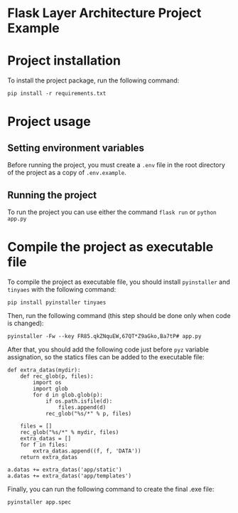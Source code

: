 # Flask Layer Architecture Project Example

# Project installation
To install the project package, run the following command:

    pip install -r requirements.txt


# Project usage
## Setting environment variables
Before running the project, you must create a ```.env``` file in the root directory of the project as a copy of ```.env.example```. 

## Running the project
To run the project you can use either the command ```flask run``` or ```python app.py```

# Compile the project as executable file
To compile the project as executable file, you should install ```pyinstaller``` and ```tinyaes``` with the following command:

    pip install pyinstaller tinyaes

Then, run the following command (this step should be done only when code is changed):

    pyinstaller -Fw --key FR85.qkZNquEW,67QT*Z9aGko,Ba7tP# app.py

After that, you should add the following code just before ```pyz``` variable assignation, so the statics files can be added to the executable file:

    def extra_datas(mydir):
        def rec_glob(p, files):
            import os
            import glob
            for d in glob.glob(p):
                if os.path.isfile(d):
                    files.append(d)
                rec_glob("%s/*" % p, files)

        files = []
        rec_glob("%s/*" % mydir, files)
        extra_datas = []
        for f in files:
            extra_datas.append((f, f, 'DATA'))
        return extra_datas

    a.datas += extra_datas('app/static')
    a.datas += extra_datas('app/templates')

Finally, you can run the following command to create the final .exe file:

    pyinstaller app.spec